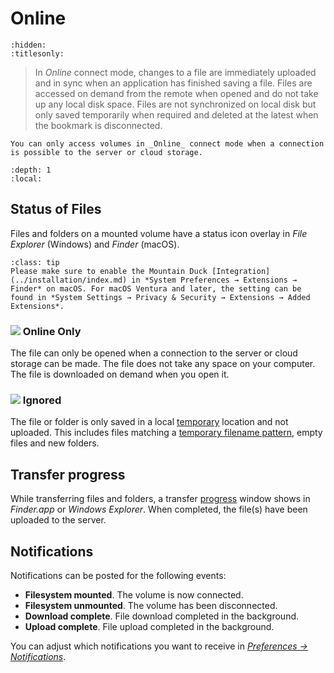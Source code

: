 Online
===

```{toctree}
:hidden:
:titlesonly:
```

> In _Online_ connect mode, changes to a file are immediately uploaded and in sync when an application has finished saving a file. Files are accessed on demand from the remote when opened and do not take up any local disk space. Files are not synchronized on local disk but only saved temporarily when required and deleted at the latest when the bookmark is disconnected. 

```{tip}
You can only access volumes in _Online_ connect mode when a connection is possible to the server or cloud storage.
```

```{contents} Content
:depth: 1
:local:
```

## Status of Files

Files and folders on a mounted volume have a status icon overlay in _File Explorer_ (Windows) and _Finder_ (macOS).

```{admonition} macOS only
:class: tip
Please make sure to enable the Mountain Duck [Integration](../installation/index.md) in *System Preferences → Extensions → Finder* on macOS. For macOS Ventura and later, the setting can be found in *System Settings → Privacy & Security → Extensions → Added Extensions*.
```

### ![](../_images/overlay_infinite.png) Online Only
The file can only be opened when a connection to the server or cloud storage can be made. The file does not take any space on your computer. The file is downloaded on demand when you open it.

### ![](../_images/overlay_ignored.png) Ignored
The file or folder is only saved in a local [temporary](../issues/index.md#temporary-files) location and not uploaded. This includes files matching a [temporary filename pattern](../issues/index.md#filenames), empty files and new folders.


## Transfer progress

While transferring files and folders, a transfer [progress](../interface.md#copying-files) window shows in _Finder.app_ or _Windows Explorer_. When completed, the file(s) have been uploaded to the server.


## Notifications

Notifications can be posted for the following events:
- **Filesystem mounted**. The volume is now connected.
- **Filesystem unmounted**. The volume has been disconnected.
- **Download complete**. File download completed in the background.
- **Upload complete**. File upload completed in the background.


You can adjust which notifications you want to receive in [*Preferences → Notifications*](../preferences.md#notifications).

